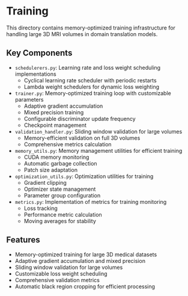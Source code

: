 # Training

This directory contains memory-optimized training infrastructure for handling large 3D MRI volumes in domain translation
models.

## Key Components

- `schedulerers.py`: Learning rate and loss weight scheduling implementations
    - Cyclical learning rate scheduler with periodic restarts
    - Lambda weight schedulers for dynamic loss weighting
- `trainer.py`: Memory-optimized training loop with customizable parameters
    - Adaptive gradient accumulation
    - Mixed precision training
    - Configurable discriminator update frequency
    - Checkpoint management
- `validation_handler.py`: Sliding window validation for large volumes
    - Memory-efficient validation on full 3D volumes
    - Comprehensive metrics calculation
- `memory_utils.py`: Memory management utilities for efficient training
    - CUDA memory monitoring
    - Automatic garbage collection
    - Patch size adaptation
- `optimization_utils.py`: Optimization utilities for training
    - Gradient clipping
    - Optimizer state management
    - Parameter group configuration
- `metrics.py`: Implementation of metrics for training monitoring
    - Loss tracking
    - Performance metric calculation
    - Moving averages for stability

## Features

- Memory-optimized training for large 3D medical datasets
- Adaptive gradient accumulation and mixed precision
- Sliding window validation for large volumes
- Customizable loss weight scheduling
- Comprehensive validation metrics
- Automatic black region cropping for efficient processing

